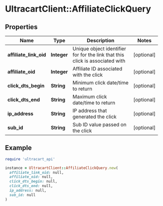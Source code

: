 # UltracartClient::AffiliateClickQuery

## Properties

| Name | Type | Description | Notes |
| ---- | ---- | ----------- | ----- |
| **affiliate_link_oid** | **Integer** | Unique object identifier for for the link that this click is associated with | [optional] |
| **affiliate_oid** | **Integer** | Affiliate ID associated with the click | [optional] |
| **click_dts_begin** | **String** | Minimum click date/time to return | [optional] |
| **click_dts_end** | **String** | Maximum click date/time to return | [optional] |
| **ip_address** | **String** | IP address that generated the click | [optional] |
| **sub_id** | **String** | Sub ID value passed on the click | [optional] |

## Example

```ruby
require 'ultracart_api'

instance = UltracartClient::AffiliateClickQuery.new(
  affiliate_link_oid: null,
  affiliate_oid: null,
  click_dts_begin: null,
  click_dts_end: null,
  ip_address: null,
  sub_id: null
)
```

